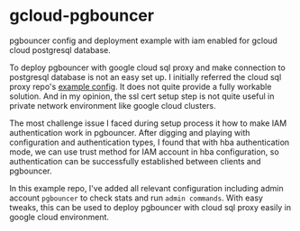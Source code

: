# gcloud-pgbouncer

pgbouncer config and deployment example with iam enabled for gcloud cloud postgresql database.

To deploy pgbouncer with google cloud sql proxy and make connection to postgresql database is not an easy set up. I initially referred the cloud sql proxy repo's [example config](https://github.com/GoogleCloudPlatform/cloud-sql-proxy/tree/main/examples/k8s-service). It does not quite provide a fully workable solution. And in my opinion, the ssl cert setup step is not quite useful in private network environment like google cloud clusters.

The most challenge issue I faced during setup process it how to make IAM authentication work in pgbouncer. After digging and playing with configuration and authentication types, I found that with hba authentication mode, we can use trust method for  IAM account in hba configuration, so authentication can be successfully established between clients and pgbouncer.

In this example repo, I've added all relevant configuration including admin account `pgbouncer` to check stats and run `admin commands`. With easy tweaks, this can be used to deploy pgbouncer with cloud sql proxy easily in google cloud environment.
